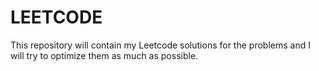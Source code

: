 # LEETCODE

This repository will contain my Leetcode solutions for the problems and I will try to optimize them as much as possible.
